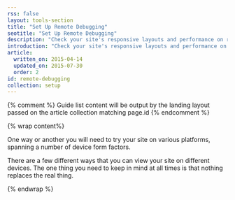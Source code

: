 ```yaml
---
rss: false
layout: tools-section
title: "Set Up Remote Debugging"
seotitle: "Set Up Remote Debugging"
description: "Check your site's responsive layouts and performance on real devices."
introduction: "Check your site's responsive layouts and performance on real devices."
article:
  written_on: 2015-04-14
  updated_on: 2015-07-30
  order: 2
id: remote-debugging
collection: setup
---
```


{% comment %}
Guide list content will be output by the landing layout passed on the article collection matching page.id
{% endcomment %}

{% wrap content%}

One way or another you will need to try your site on various platforms,
spanning a number of device form factors.

There are a few different ways that you can view your site on different devices.
The one thing you need to keep in mind at all times is that nothing replaces
the real thing.

{% endwrap %}
